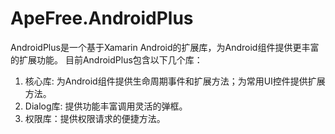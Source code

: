 # ApeFree.AndroidPlus

AndroidPlus是一个基于Xamarin Android的扩展库，为Android组件提供更丰富的扩展功能。
目前AndroidPlus包含以下几个库：
1. 核心库: 为Android组件提供生命周期事件和扩展方法；为常用UI控件提供扩展方法。
1. Dialog库: 提供功能丰富调用灵活的弹框。
2. 权限库：提供权限请求的便捷方法。
